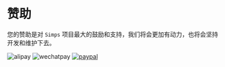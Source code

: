 # 赞助

您的赞助是对 `Simps` 项目最大的鼓励和支持，我们将会更加有动力，也将会坚持开发和维护下去。

![alipay](https://cdn.jsdelivr.net/gh/sy-records/staticfile/images/alipay.jpg ':size=362x562')
![wechatpay](https://cdn.jsdelivr.net/gh/sy-records/staticfile/images/wechatpay.png ':size=autox562')
[![paypal](https://cdn.jsdelivr.net/gh/sy-records/staticfile@master/images/202005/paypal-donate-button.png)](https://paypal.me/lufeidot)
